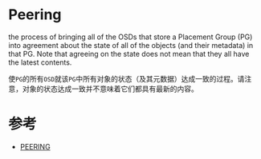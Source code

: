 Peering
=======
the process of bringing all of the OSDs that store a Placement Group (PG) into agreement about the state of all of the objects (and their metadata) in that PG. Note that agreeing on the state does not mean that they all have the latest contents.

使`PG`的所有`OSD`就该`PG`中所有对象的状态（及其元数据）达成一致的过程。请注意，对象的状态达成一致并不意味着它们都具有最新的内容。

# 参考
 * [PEERING](https://docs.ceph.com/en/latest/dev/peering/)
